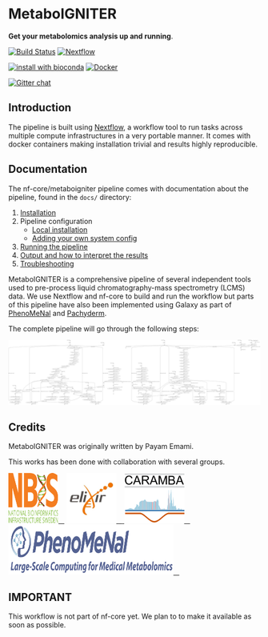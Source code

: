 # MetaboIGNITER


**Get your metabolomics analysis up and running**.

[![Build Status](https://travis-ci.com/MetaboIGNITER/metaboigniter.svg?branch=master)](https://travis-ci.com/MetaboIGNITER/metaboigniter)
[![Nextflow](https://img.shields.io/badge/nextflow-%E2%89%A50.32.0-brightgreen.svg)](https://www.nextflow.io/)

[![install with bioconda](https://img.shields.io/badge/install%20with-bioconda-brightgreen.svg)](http://bioconda.github.io/)
[![Docker](https://img.shields.io/docker/cloud/automated/metaboigniter/metaboigniter)](https://hub.docker.com/r/metaboigniter/metaboigniter)

[![Gitter chat](https://badges.gitter.im/MetaboIGNITER/gitter.png)](https://gitter.im/MetaboIGNITER/community)

## Introduction
The pipeline is built using [Nextflow](https://www.nextflow.io), a workflow tool to run tasks across multiple compute infrastructures in a very portable manner. It comes with docker containers making installation trivial and results highly reproducible.


## Documentation
The nf-core/metaboigniter pipeline comes with documentation about the pipeline, found in the `docs/` directory:

1. [Installation](https://nf-co.re/usage/installation)
2. Pipeline configuration
    * [Local installation](https://nf-co.re/usage/local_installation)
    * [Adding your own system config](https://nf-co.re/usage/adding_own_config)
3. [Running the pipeline](docs/usage.md)
4. [Output and how to interpret the results](docs/output.md)
5. [Troubleshooting](https://nf-co.re/usage/troubleshooting)

<!-- TODO nf-core: Add a brief overview of what the pipeline does and how it works -->
MetaboIGNITER is a comprehensive pipeline of several independent tools used to pre-process liquid chromatography-mass spectrometry (LCMS) data.  We use Nextflow and nf-core to build and run the workflow but parts of this pipeline have also been implemented using Galaxy as part of [PhenoMeNal](https://github.com/phnmnl/) and [Pachyderm](https://github.com/pharmbio/LC-MS-Pachyderm).

The complete pipeline will go through the following steps:

<img src="assets/flowchart.png">

## Credits
MetaboIGNITER was originally written by Payam Emami.

This works has been done with collaboration with several groups.

<a href="https://www.nbis.se/">
<img src="assets/NBIS.svg" width="100" height="100">&nbsp;&nbsp;&nbsp;</a>
<a href="https://elixir-europe.org/"><img src="assets/_cWXo-vA.jpeg" width="100" height="100">&nbsp;&nbsp;&nbsp;</a><a href="http://www.caramba.clinic/">
<img src="assets/caramba.png" width="120" height="100">&nbsp;&nbsp;&nbsp;</a><a href="https://phenomenal-h2020.eu/home/">
<img src="assets/PhenoMeNal_logo.png" width="330" height="100">&nbsp;&nbsp;&nbsp;</a>


## IMPORTANT
This workflow is not part of nf-core yet. We plan to to make it available as soon as possible.
